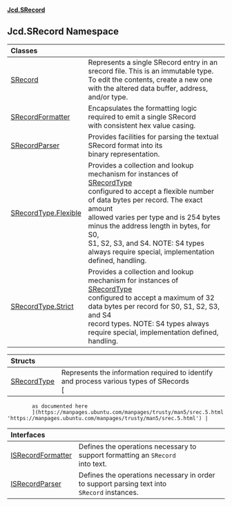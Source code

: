 #### [Jcd.SRecord](index.md 'index')

## Jcd.SRecord Namespace

| Classes | |
| :--- | :--- |
| [SRecord](Jcd.SRecord.SRecord.md 'Jcd.SRecord.SRecord') | Represents a single SRecord entry in an srecord file. This is an immutable type. To edit the contents, create a new one with the altered data buffer, address, and/or type. |
| [SRecordFormatter](Jcd.SRecord.SRecordFormatter.md 'Jcd.SRecord.SRecordFormatter') | Encapsulates the formatting logic required to emit a single SRecord<br/>with consistent hex value casing. |
| [SRecordParser](Jcd.SRecord.SRecordParser.md 'Jcd.SRecord.SRecordParser') | Provides facilities for parsing the textual SRecord format into its<br/>binary representation. |
| [SRecordType.Flexible](Jcd.SRecord.SRecordType.Flexible.md 'Jcd.SRecord.SRecordType.Flexible') | Provides a collection and lookup mechanism for instances of [SRecordType](Jcd.SRecord.SRecordType.md 'Jcd.SRecord.SRecordType')<br/>configured to accept a flexible number of data bytes per record. The exact amount<br/>allowed varies per type and is 254 bytes minus the address length in bytes, for S0,<br/>S1, S2, S3, and S4. NOTE: S4 types always require special, implementation defined, handling. |
| [SRecordType.Strict](Jcd.SRecord.SRecordType.Strict.md 'Jcd.SRecord.SRecordType.Strict') | Provides a collection and lookup mechanism for instances of [SRecordType](Jcd.SRecord.SRecordType.md 'Jcd.SRecord.SRecordType')<br/>configured to accept a maximum of 32 data bytes per record for S0, S1, S2, S3, and S4<br/>record types. NOTE: S4 types always require special, implementation defined, handling. |

| Structs | |
| :--- | :--- |
| [SRecordType](Jcd.SRecord.SRecordType.md 'Jcd.SRecord.SRecordType') | Represents the information required to identify and process various types of SRecords<br/>[
            as documented here
            ](https://manpages.ubuntu.com/manpages/trusty/man5/srec.5.html 'https://manpages.ubuntu.com/manpages/trusty/man5/srec.5.html') |

| Interfaces | |
| :--- | :--- |
| [ISRecordFormatter](Jcd.SRecord.ISRecordFormatter.md 'Jcd.SRecord.ISRecordFormatter') | Defines the operations necessary to support formatting an `SRecord`<br/>into text. |
| [ISRecordParser](Jcd.SRecord.ISRecordParser.md 'Jcd.SRecord.ISRecordParser') | Defines the operations necessary in order to support parsing text into<br/>`SRecord` instances. |
